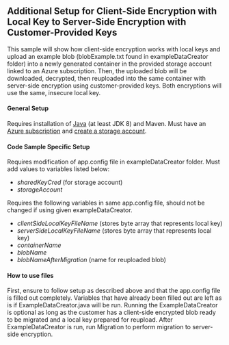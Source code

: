 ## Additional Setup for Client-Side Encryption with Local Key to Server-Side Encryption with Customer-Provided Keys
This sample will show how client-side encryption works with local keys and upload an example blob (blobExample.txt found
in exampleDataCreator folder) into a newly generated container in the provided storage account linked to an Azure subscription. Then,
the uploaded blob will be downloaded, decrypted, then reuploaded into the same container with server-side encryption
using customer-provided keys. Both encryptions will use the same, insecure local key. 

#### General Setup
Requires installation of [Java](https://docs.microsoft.com/en-us/java/azure/jdk/?view=azure-java-stable) 
(at least JDK 8)
and Maven. Must have an [Azure subscription](https://azure.microsoft.com/en-us/free/) and 
[create a storage account](https://docs.microsoft.com/en-us/azure/storage/common/storage-account-create?tabs=azure-portal).

#### Code Sample Specific Setup
Requires modification of app.config file in exampleDataCreator folder. Must add values to variables listed below:
 * *sharedKeyCred* (for storage account)
 * *storageAccount*
 
Requires the following variables in same app.config file, should not be changed if using given exampleDataCreator.
  * *clientSideLocalKeyFileName* (stores byte array that represents local key)
  * *serverSideLocalKeyFileName* (stores byte array that represents local key)
  * *containerName*
  * *blobName*
  * *blobNameAfterMigration* (name for reuploaded blob)
  
#### How to use files
First, ensure to follow setup as described above and that the app.config file is filled out completely. Variables that
have already been filled out are left as is if ExampleDataCreator.java will be run. Running the ExampleDataCreator is optional as 
long as the customer has a client-side encrypted blob ready to be migrated and a local key prepared for reupload. After
 ExampleDataCreator is run, run Migration to perform migration to server-side encryption. 
